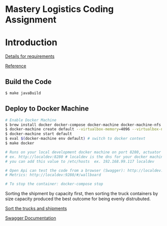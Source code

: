# Mastery Logistics Coding Assignment 

# Introduction

[Details for requirements](https://gist.github.com/rmw/fd88d71ca39b525ec855aa198cee3d7e)

[Reference](http://mathworld.wolfram.com/Bin-PackingProblem.html)

## Build the Code
```bash
$ make javaBuild
```


## Deploy to Docker Machine 
```bash
# Enable Docker Machine
$ brew install docker docker-compose docker-machine docker-machine-nfs
$ docker-machine create default --virtualbox-memory=4096 --virtualbox-no-share
$ docker-machine start default
$ eval $(docker-machine env default) # switch to docker context
$ make docker

# Runs on your local development docker machine on port 8280, actuator endpoints are on 8281
# ex. http://localdev:8280 # localdev is the dns for your docker machine. 
# you can add this value to /etc/hosts  ex. 192.168.99.117 localdev

# Open Api can test the code from a browser (Swagger): http://localdev:8280/swagger-ui.html
# Metrics: http://localdev:9280/#/wallboard

# To stop the container: docker-compose stop
```

Sorting the shipment by capacity first, then sorting the truck containers by size capacity
produced the best outcome for being evenly distrubuted. 

[Sort the trucks and shipments](http://localdev:8280/v1/sortFirstFit)

[Swagger Documentation](http://localdev:8280/swagger-ui.html)